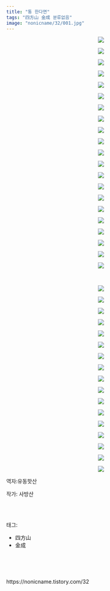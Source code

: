 ```yaml
---
title: "통 한다면"
tags: "四方山 金成 분류없음"
image: "nonicname/32/001.jpg"
---
```

<div class="article">
<div class="tt_article_useless_p_margin"><p style="text-align: center; clear: none; float: none;"><img src="{{ site.nasurl }}/nonicname/32/001.jpg"/></p><p style="text-align: center; clear: none; float: none;"><img src="{{ site.nasurl }}/nonicname/32/002.jpg"/></p><p style="text-align: center; clear: none; float: none;"><img src="{{ site.nasurl }}/nonicname/32/003.jpg"/></p><p style="text-align: center; clear: none; float: none;"><img src="{{ site.nasurl }}/nonicname/32/004.jpg"/></p><p style="text-align: center; clear: none; float: none;"><img src="{{ site.nasurl }}/nonicname/32/005.jpg"/></p><p style="text-align: center; clear: none; float: none;"><img src="{{ site.nasurl }}/nonicname/32/006.jpg"/></p><p style="text-align: center; clear: none; float: none;"><img src="{{ site.nasurl }}/nonicname/32/007.jpg"/></p><p style="text-align: center; clear: none; float: none;"><img src="{{ site.nasurl }}/nonicname/32/008.jpg"/></p><p style="text-align: center; clear: none; float: none;"><img src="{{ site.nasurl }}/nonicname/32/009.jpg"/></p><p style="text-align: center; clear: none; float: none;"><img src="{{ site.nasurl }}/nonicname/32/010.jpg"/></p><p style="text-align: center; clear: none; float: none;"><img src="{{ site.nasurl }}/nonicname/32/011.jpg"/></p><p style="text-align: center; clear: none; float: none;"><img src="{{ site.nasurl }}/nonicname/32/012.jpg"/></p><p style="text-align: center; clear: none; float: none;"><img src="{{ site.nasurl }}/nonicname/32/013.jpg"/></p><p style="text-align: center; clear: none; float: none;"><img src="{{ site.nasurl }}/nonicname/32/014.jpg"/></p><p style="text-align: center; clear: none; float: none;"><img src="{{ site.nasurl }}/nonicname/32/015.jpg"/></p><p style="text-align: center; clear: none; float: none;"><img src="{{ site.nasurl }}/nonicname/32/016.jpg"/></p><p style="text-align: center; clear: none; float: none;"><img src="{{ site.nasurl }}/nonicname/32/017.jpg"/></p><p style="text-align: center; clear: none; float: none;"><img src="{{ site.nasurl }}/nonicname/32/018.jpg"/></p><p style="text-align: center; clear: none; float: none;"><img src="{{ site.nasurl }}/nonicname/32/019.jpg"/></p><p style="text-align: center; clear: none; float: none;"><img src="{{ site.nasurl }}/nonicname/32/020.jpg"/></p><p style="text-align: center; clear: none; float: none;"><img src="{{ site.nasurl }}/nonicname/32/021.jpg"/></p><p style="text-align: center; clear: none; float: none;"><br/></p><p style="text-align: center; clear: none; float: none;"><img src="{{ site.nasurl }}/nonicname/32/022.jpg"/></p><p style="text-align: center; clear: none; float: none;"><img src="{{ site.nasurl }}/nonicname/32/023.jpg"/></p><p style="text-align: center; clear: none; float: none;"><img src="{{ site.nasurl }}/nonicname/32/024.jpg"/></p><p style="text-align: center; clear: none; float: none;"><img src="{{ site.nasurl }}/nonicname/32/025.jpg"/></p><p style="text-align: center; clear: none; float: none;"><img src="{{ site.nasurl }}/nonicname/32/026.jpg"/></p><p style="text-align: center; clear: none; float: none;"><img src="{{ site.nasurl }}/nonicname/32/027.jpg"/></p><p style="text-align: center; clear: none; float: none;"><img src="{{ site.nasurl }}/nonicname/32/028.jpg"/></p><p style="text-align: center; clear: none; float: none;"><img src="{{ site.nasurl }}/nonicname/32/029.jpg"/></p><p style="text-align: center; clear: none; float: none;"><img src="{{ site.nasurl }}/nonicname/32/030.jpg"/></p><p style="text-align: center; clear: none; float: none;"><img src="{{ site.nasurl }}/nonicname/32/031.jpg"/></p><p style="text-align: center; clear: none; float: none;"><img src="{{ site.nasurl }}/nonicname/32/032.jpg"/></p><p style="text-align: center; clear: none; float: none;"><img src="{{ site.nasurl }}/nonicname/32/033.jpg"/></p><p style="text-align: center; clear: none; float: none;"><img src="{{ site.nasurl }}/nonicname/32/034.jpg"/></p><p style="text-align: center; clear: none; float: none;"><img src="{{ site.nasurl }}/nonicname/32/035.jpg"/></p><p style="text-align: center; clear: none; float: none;"><img src="{{ site.nasurl }}/nonicname/32/036.jpg"/></p><p style="text-align: center; clear: none; float: none;"><img src="{{ site.nasurl }}/nonicname/32/037.jpg"/></p><p style="text-align: center; clear: none; float: none;"><img src="{{ site.nasurl }}/nonicname/32/038.jpg"/></p><p>역자:유동핫산<br/></p></div>
<p>작가: 사방산</p><br/>
</div><br/>
<div class="tagTrail">
<p>태그: </p>
<ul>
<li>四方山</li>
<li>金成</li>
</ul>
</div><br/>
<div class="cb_lstcomment">
</div><br/>

<br/>
<p id="refer">https://nonicname.tistory.com/32</p>
<br/>
